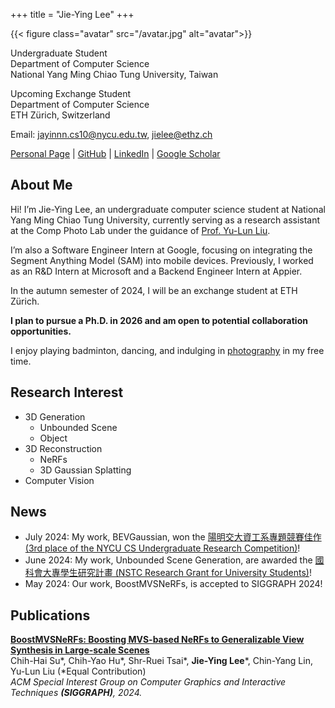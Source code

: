 +++
title = "Jie-Ying Lee"
+++

{{< figure class="avatar" src="/avatar.jpg" alt="avatar">}}

Undergraduate Student  
Department of Computer Science  
National Yang Ming Chiao Tung University, Taiwan

Upcoming Exchange Student  
Department of Computer Science  
ETH Zürich, Switzerland

Email: [jayinnn.cs10@nycu.edu.tw](mailto:jayinnn.cs10@nycu.edu.tw), [jielee@ethz.ch](mailto:jielee@ethz.ch)

[Personal Page](https://jayinnn.dev) | [GitHub](http://github.com/jayin92) | [LinkedIn](https://www.linkedin.com/in/jayinnn/) | [Google Scholar](https://scholar.google.com/citations?view_op=list_works&hl=zh-TW&user=mKB6voEAAAAJ)



## About Me

Hi! I’m Jie-Ying Lee, an undergraduate computer science student at National Yang Ming Chiao Tung University, currently serving as a research assistant at the Comp Photo Lab under the guidance of [Prof. Yu-Lun Liu](https://yulunalexliu.github.io/).

I’m also a Software Engineer Intern at Google, focusing on integrating the Segment Anything Model (SAM) into mobile devices. Previously, I worked as an R&D Intern at Microsoft and a Backend Engineer Intern at Appier.

In the autumn semester of 2024, I will be an exchange student at ETH Zürich.

**I plan to pursue a Ph.D. in 2026 and am open to potential collaboration opportunities.**

I enjoy playing badminton, dancing, and indulging in [photography](https://www.instagram.com/photograbear_/) in my free time.

## Research Interest

- 3D Generation
    - Unbounded Scene
    - Object
- 3D Reconstruction
    - NeRFs
    - 3D Gaussian Splatting
- Computer Vision

## News

- July 2024: My work, BEVGaussian, won the [陽明交大資工系專題競賽佳作 (3rd place of the NYCU CS Undergraduate Research Competition)](https://www.cs.nycu.edu.tw/storage/materials/xeXTWKdsG4IkteKZGx3lxO6WdeZv4Qi0mgaomFJr.pdf)!
- June 2024: My work, Unbounded Scene Generation, are awarded the [國科會大專學生研究計畫 (NSTC Research Grant for University Students)](https://www.nstc.gov.tw/folksonomy/list/2af9ad9a-1f47-450d-b5a1-2cb43de8290c?l=ch)!
- May 2024: Our work, BoostMVSNeRFs, is accepted to SIGGRAPH 2024!  

## Publications

[**BoostMVSNeRFs: Boosting MVS-based NeRFs to Generalizable View Synthesis in Large-scale Scenes**](https://su-terry.github.io/BoostMVSNeRFs/)  
Chih-Hai Su*, Chih-Yao Hu*, Shr-Ruei Tsai*, **Jie-Ying Lee***, Chin-Yang Lin, Yu-Lun Liu (*Equal Contribution)  
*ACM Special Interest Group on Computer Graphics and Interactive Techniques **(SIGGRAPH)**, 2024.*
